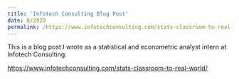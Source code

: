 ```yaml
---
title: 'Infotech Consulting Blog Post'
date: 8/2020
permalink: /https://www.infotechconsulting.com/stats-classroom-to-real-world/
---
```


This is a blog post I wrote as a statistical and econometric analyst intern at Infotech Consulting.

https://www.infotechconsulting.com/stats-classroom-to-real-world/
